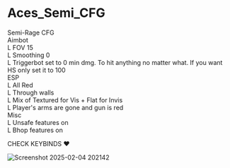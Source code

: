 # Aces_Semi_CFG

Semi-Rage CFG<br/>
Aimbot <br/>
L FOV 15 <br/>
L Smoothing 0 <br/>
L Triggerbot set to 0 min dmg. To hit anything no matter what. If you want HS only set it to 100 <br/>
ESP <br/>
L All Red <br/>
L Through walls <br/>
L Mix of Textured for Vis + Flat for Invis <br/>
L Player's arms are gone and gun is red <br/>
Misc <br/>
L Unsafe features on <br/>
L Bhop features on <br/>

CHECK KEYBINDS ❤️

![Screenshot 2025-02-04 202142](https://github.com/user-attachments/assets/ecdca796-db27-4874-be84-4865ab46b5bb)
